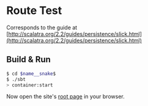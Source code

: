 # Route Test #

Corresponds to the guide at [http://scalatra.org/2.2/guides/persistence/slick.html](http://scalatra.org/2.2/guides/persistence/slick.html)

## Build & Run ##

```sh
$ cd $name__snake$
$ ./sbt
> container:start
```

Now open the site's [root page](http://localhost:8080/) in your browser.
